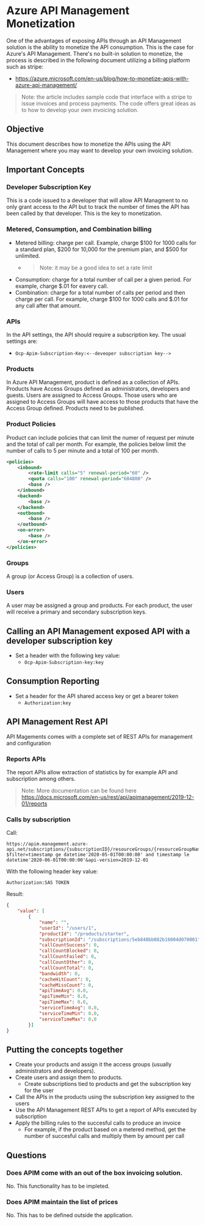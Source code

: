 # Azure API Management Monetization

One of the advantages of exposing APIs through an API Management solution is the ability to monetize the API consumption. This is the case for Azure's API Management. There's no built-in solution to monetize, the process is described in the following document utilizing a billing platform such as stripe:

- https://azure.microsoft.com/en-us/blog/how-to-monetize-apis-with-azure-api-management/

> Note: the article includes sample code that interface with a stripe to issue invoices and process payments. The code offers great ideas as to how to develop your own invoicing solution.

## Objective

This document describes how to monetize the APIs using the API Management where you may want to develop your own invoicing solution.

## Important Concepts

### Developer Subscription Key

This is a code issued to a developer that will allow API Managment to no only grant access to the API but to track the number of times the API has been called by that developer. This is the key to monetization.

### Metered, Consumption, and Combination billing

- Metered billing: charge per call. Example, charge $100 for 1000 calls for a standard plan, $200 for 10,000 for the premium plan, and $500 for unlimited.
  - > Note: it may be a good idea to set a rate limit
- Consumption: charge for a total number of call per a given period. For example, charge $.01 for eavery call.
- Combination: charge for a total number of calls per period and then charge per call. For example, charge $100 for 1000 calls and $.01 for any call after that amount.

### APIs

In the API settings, the API should require a subscription key. The usual settings are:

- ```Ocp-Apim-Subscription-Key:<--deveoper subscription key-->```

### Products

In Azure API Management, product is defined as a collection of APIs. Products have Access Groups defined as administrators, developers and guests. Users are assigned to Access Groups. Those users who are assigned to Access Groups will have access to those products that have the Access Group defined. Products need to be published.

### Product Policies

Product can include policies that can limit the numer of request per minute and the total of call per month. For example, the policies below limit the number of calls to 5 per minute and a total of 100 per month.

```xml
<policies>
    <inbound>
        <rate-limit calls="5" renewal-period="60" />
        <quota calls="100" renewal-period="604800" />
        <base />
    </inbound>
    <backend>
        <base />
    </backend>
    <outbound>
        <base />
    </outbound>
    <on-error>
        <base />
    </on-error>
</policies>
```

### Groups

A group (or Access Group) is a collection of users.

### Users

A user may be assigned a group and products. For each product, the user will receive a primary and secondary subscription keys.

## Calling an API Management exposed API with a developer subscription key

- Set a header with the following key value:
  - ```Ocp-Apim-Subscription-key:key```

## Consumption Reporting

- Set a header for the API shared access key or get a bearer token
  - ```Authorization:key```

## API Management Rest API

API Magements comes with a complete set of REST APIs for management and configuration

### Reports APIs

The report APIs allow extraction of statistics by for example API and subscription among others.

> Note: More documentation can be found here https://docs.microsoft.com/en-us/rest/api/apimanagement/2019-12-01/reports

### Calls by subscription

Call:

```curl
https://apim.management.azure-api.net/subscriptions/{subscriptionID}/resourceGroups/{resourceGroupName}/providers/Microsoft.ApiManagement/service/{serviceName}/reports/bySubscription?$filter=timestamp ge datetime'2020-05-01T00:00:00' and timestamp le datetime'2020-06-01T00:00:00'&api-version=2019-12-01
```

With the following header key value:

```Authorization:SAS TOKEN```

Result:

```json
{
    "value": [
        {
            "name": "",
            "userId": "/users/1",
            "productId": "/products/starter",
            "subscriptionId": "/subscriptions/5eb848bb082b16004d070001",
            "callCountSuccess": 0,
            "callCountBlocked": 0,
            "callCountFailed": 0,
            "callCountOther": 0,
            "callCountTotal": 0,
            "bandwidth": 0,
            "cacheHitCount": 0,
            "cacheMissCount": 0,
            "apiTimeAvg": 0.0,
            "apiTimeMin": 0.0,
            "apiTimeMax": 0.0,
            "serviceTimeAvg": 0.0,
            "serviceTimeMin": 0.0,
            "serviceTimeMax": 0.0
        }]
}
```
## Putting the concepts together

- Create your products and assign it the access groups (usually administrators and developers).
- Create users and assign them to products.
  - Create subscriptions tied to products and get the subscription key for the user
- Call the APIs in the products using the subscription key assigned to the users
- Use the API Management REST APIs to get a report of APIs executed by subscription
- Apply the billing rules to the succesful calls to produce an invoice
  - For example, if the product based on a metered method, get the number of succesful calls and multiply them by amount per call

## Questions

### Does APIM come with an out of the box invoicing solution.

No. This functionality has to be impleted.

### Does APIM maintain the list of prices

No. This has to be defined outside the application.

